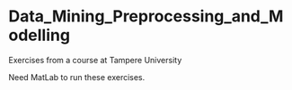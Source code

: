 # Data_Mining_Preprocessing_and_Modelling
Exercises from a course at Tampere University

Need MatLab to run these exercises.
